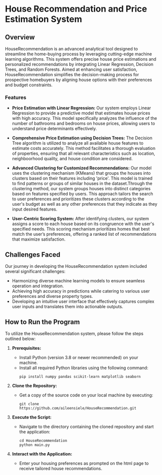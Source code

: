 
# House Recommendation and Price Estimation System

## Overview
HouseRecommendation is an advanced analytical tool designed to streamline the home-buying process by leveraging cutting-edge machine learning algorithms. This system offers precise house price estimations and personalized recommendations by integrating Linear Regression, Decision Trees, and Random Forests. Aimed at enhancing user satisfaction, HouseRecommendation simplifies the decision-making process for prospective homebuyers by aligning house options with their preferences and budget constraints.

### Features
- **Price Estimation with Linear Regression:** Our system employs Linear Regression to provide a predictive model that estimates house prices with high accuracy. This model specifically analyzes the influence of the number of bathrooms and bedrooms on house prices, allowing users to understand price determinants effectively.

- **Comprehensive Price Estimation using Decision Trees:** The Decision Tree algorithm is utilized to analyze all available house features to estimate costs accurately. This method facilitates a thorough evaluation of properties, ensuring that all relevant characteristics such as location, neighboorhood quality, and house condition are considered.

- **Advanced Clustering for Customized Recommendations:** Our model uses the clustering mechanism (KMeans) that groups the houses into clusters based on their features including 'price'. This model is trained to find patterns or groups of similar houses in the dataset.Through the clustering method, our system groups houses into distinct categories based on features specified by users. This approach tailors the search to user preferences and prioritizes these clusters according to the user's budget as well as any other preferences that they indicate as they input desired features.

- **User-Centric Scoring System:** After identifying clusters, our system assigns a score to each house based on its congruence with the user's specified needs. This scoring mechanism prioritizes homes that best match the user’s preferences, offering a ranked list of recommendations that maximize satisfaction.

## Challenges Faced
Our journey in developing the HouseRecommendation system included several significant challenges:
- Harmonizing diverse machine learning models to ensure seamless operation and integration.
- Achieving high accuracy in predictions while catering to various user preferences and diverse property types.
- Developing an intuitive user interface that effectively captures complex user inputs and translates them into actionable outputs.

## How to Run the Program
To utilize the HouseRecommendation system, please follow the steps outlined below:

1. **Prerequisites:**
   - Install Python (version 3.8 or newer recommended) on your machine.
   - Install all required Python libraries using the following command:
     ```
     pip install numpy pandas scikit-learn matplotlib seaborn
     ```

2. **Clone the Repository:**
   - Get a copy of the source code on your local machine by executing:
     ```
     git clone https://github.com/aileensiele/HouseRecommendation.git
     ```

3. **Execute the Script:**
   - Navigate to the directory containing the cloned repository and start the application:
     ```
     cd HouseRecommendation
     python main.py
     ```

4. **Interact with the Application:**
   - Enter your housing preferences as prompted on the html page to receive tailored house recommendations.

